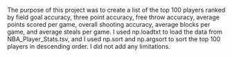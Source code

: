 The purpose of this project was to create a list of the top 100 players ranked by field goal accuracy, three point accuracy, free throw accuracy, average points scored per game, overall shooting accuracy, average blocks per game, and average steals per game. I used np.loadtxt to load the data from NBA_Player_Stats.tsv, and I used np.sort and np.argsort to sort the top 100 players in descending order. I did not add any limitations.
